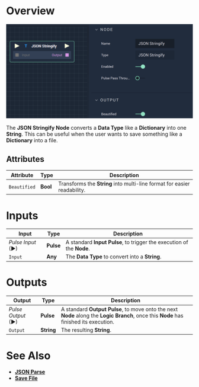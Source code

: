 # Overview

![The JSON Stringify Node.](../../.gitbook/assets/jsonstringify.png)

The **JSON Stringify Node** converts a **Data Type** like a **Dictionary** into one **String**. This can be useful when the user wants to save something like a **Dictionary** into a file. 


## Attributes

| Attribute | Type | Description |
|---|---|---|
|`Beautified`|**Bool**|Transforms the **String** into multi-line format for easier readability.|

# Inputs

|Input|Type|Description|
|---|---|---|
|*Pulse Input* (►)|**Pulse**|A standard **Input Pulse**, to trigger the execution of the **Node**.|
|`Input`|**Any**|The **Data Type** to convert into a **String**.|

# Outputs

|Output|Type|Description|
|---|---|---|
|*Pulse Output* (►)|**Pulse**|A standard **Output Pulse**, to move onto the next **Node** along the **Logic Branch**, once this **Node** has finished its execution.|
|`Output`|**String**|The resulting **String**.|

# See Also

* [**JSON Parse**](jsonparse.md)
* [**Save File**](../io/savefile.md)
